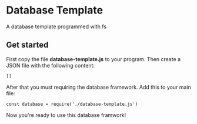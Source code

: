 # Database Template
A database template programmed with fs

## Get started
First copy the file __database-template.js__ to your program. Then create a JSON file with the following content:
```
[]
```
After that you must requiring the database framework. Add this to your main file:
```
const database = require('./database-template.js')
```
Now you're ready to use this database framwork!
